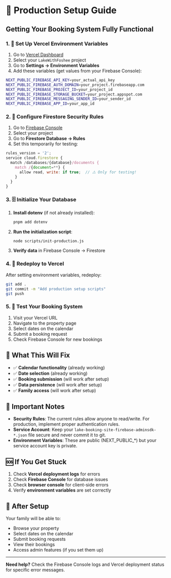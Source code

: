 # 🚀 Production Setup Guide

## Getting Your Booking System Fully Functional

### 1. 🔑 Set Up Vercel Environment Variables

1. Go to [Vercel Dashboard](https://vercel.com/dashboard)
2. Select your `LakeWithFoshee` project
3. Go to **Settings → Environment Variables**
4. Add these variables (get values from your Firebase Console):

```bash
NEXT_PUBLIC_FIREBASE_API_KEY=your_actual_api_key
NEXT_PUBLIC_FIREBASE_AUTH_DOMAIN=your_project.firebaseapp.com
NEXT_PUBLIC_FIREBASE_PROJECT_ID=your_project_id
NEXT_PUBLIC_FIREBASE_STORAGE_BUCKET=your_project.appspot.com
NEXT_PUBLIC_FIREBASE_MESSAGING_SENDER_ID=your_sender_id
NEXT_PUBLIC_FIREBASE_APP_ID=your_app_id
```

### 2. 🔐 Configure Firestore Security Rules

1. Go to [Firebase Console](https://console.firebase.google.com)
2. Select your project
3. Go to **Firestore Database → Rules**
4. Set this temporarily for testing:

```javascript
rules_version = '2';
service cloud.firestore {
  match /databases/{database}/documents {
    match /{document=**} {
      allow read, write: if true;  // ⚠️ Only for testing!
    }
  }
}
```

### 3. 🗄️ Initialize Your Database

1. **Install dotenv** (if not already installed):
   ```bash
   pnpm add dotenv
   ```

2. **Run the initialization script**:
   ```bash
   node scripts/init-production.js
   ```

3. **Verify data** in Firebase Console → Firestore

### 4. 🔄 Redeploy to Vercel

After setting environment variables, redeploy:
```bash
git add .
git commit -m "Add production setup scripts"
git push
```

### 5. 🧪 Test Your Booking System

1. Visit your Vercel URL
2. Navigate to the property page
3. Select dates on the calendar
4. Submit a booking request
5. Check Firebase Console for new bookings

## 🎯 What This Will Fix

- ✅ **Calendar functionality** (already working)
- ✅ **Date selection** (already working)
- ✅ **Booking submission** (will work after setup)
- ✅ **Data persistence** (will work after setup)
- ✅ **Family access** (will work after setup)

## 🚨 Important Notes

- **Security Rules**: The current rules allow anyone to read/write. For production, implement proper authentication rules.
- **Service Account**: Keep your `lake-booking-site-firebase-adminsdk-*.json` file secure and never commit it to git.
- **Environment Variables**: These are public (NEXT_PUBLIC_*) but your service account key is private.

## 🆘 If You Get Stuck

1. Check **Vercel deployment logs** for errors
2. Check **Firebase Console** for database issues
3. Check **browser console** for client-side errors
4. Verify **environment variables** are set correctly

## 🎉 After Setup

Your family will be able to:
- Browse your property
- Select dates on the calendar
- Submit booking requests
- View their bookings
- Access admin features (if you set them up)

---

**Need help?** Check the Firebase Console logs and Vercel deployment status for specific error messages.
